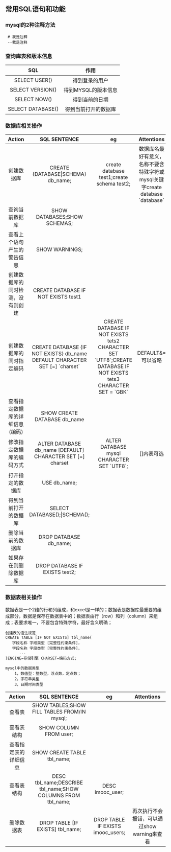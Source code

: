 ## 常用SQL语句和功能

### mysql的2种注释方法
```
 # 我是注释
 --我是注释
```

### 查询库表和版本信息
SQL| 作用
|:-:|:-:|
SELECT USER() |得到登录的用户
SELECT VERSION() |得到MYSQL的版本信息
SELECT NOW()| 得到当前的日期
SELECT DATABASE() |得到当前打开的数据库
### 数据库相关操作
Action|SQL SENTENCE|eg|Attentions
|:-:|:-:|:-:|:-:|
创建数据库|CREATE {DATABASE\|SCHEMA} db_name;|create database test1;create schema test2;|数据库名最好有意义，名称不要含特殊字符或mysql关键字create database \`database\`
查询当前数据库|SHOW DATABASES;SHOW SCHEMAS;|||
查看上个语句产生的警告信息|SHOW WARNINGS;|||
创建数据库的同时检测，没有则创建|CREATE DATABASE IF NOT EXISTS test1||
创建数据库的同时指定编码|CREATE DATABASE {IF NOT EXISTS} db_name DEFAULT CHARACTER SET [=] \`charset\`|CREATE DATABASE IF NOT EXISTS tets2 CHARACTER SET \`UTF8\`;CREATE DATABASE IF NOT EXISTS tets3 CHARACTER SET = \`GBK\`|DEFAULT&= 可以省略|
查看指定数据库的详细信息(编码)|SHOW CREATE DATABASE db_name|||
修改指定数据库的编码方式|ALTER DATABASE db_name [DEFAULT] CHARACTER SET [=] charset|ALTER DATABASE mysql CHARACTER SET \`UTF8\`;|[]内表可选|
打开指定的数据库|USE db_name;|||
得到当前打开的数据库|SELECT DATABASE();\|SCHEMA();|||
删除当前的数据库|DROP DATABASE db_name;|||
如果存在则删除数据库|DROP DATABASE IF EXISTS test2;|||

### 数据表相关操作
数据表是一个2维的行和列组成，和excel是一样的；数据表是数据库最重要的组成部分，数据是保存在数据表中的；数据表由行（row）和列（column）来组成；表要求唯一，不要包含特殊字符，最好含义明确；
 ```
 创建表的语法规范
 CREATE TABLE [IF NOT EXISTS] tbl_name(
    字段名称 字段类型 [完整性约束条件]，
    字段名称 字段类型 [完整性约束条件]，
       ...     
 )ENGINE=存储引擎 CHARSET=编码方式;
 ```
 ```
 mysql中的数据类型
     1，数值型：整数型，浮点数，定点数；
     2，字符串类型
     3，日期时间类型
 ```
Action|SQL SENTENCE|eg|Attentions
|:-:|:-:|:-:|:-:|
查看表|SHOW TABLES;SHOW FILL TABLES FROM/IN mysql;|||
查看表结构|SHOW COLUMN FROM user;|||
查看指定表的详细信息|SHOW CREATE TABLE tbl_name;|||
查看表结构|DESC tbl_name;DESCRIBE tbl_name;SHOW COLUMNS FROM tbl_name;|DESC imooc_user;||
删除数据表|DROP TABLE [IF EXISTS] tbl_name;|DROP TABLE IF EXISTS imooc_users;|再次执行不会报错，可以通过show warning来查看|






